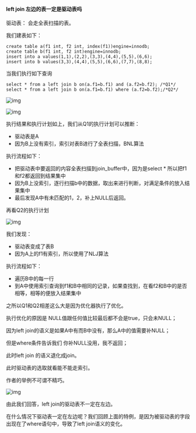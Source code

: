 #### left join  左边的表一定是驱动表吗

驱动表： 会走全表扫描的表。

我们建表如下：

```mysql
create table a(f1 int, f2 int, index(f1))engine=innodb;
create table b(f1 int, f2 int)engine=innodb;
insert into a values(1,1),(2,2),(3,3),(4,4),(5,5),(6,6);
insert into b values(3,3),(4,4),(5,5),(6,6),(7,7),(8,8);
```



当我们执行如下查询

```mysql
select * from a left join b on(a.f1=b.f1) and (a.f2=b.f2); /*Q1*/
select * from a left join b on(a.f1=b.f1) where (a.f2=b.f2);/*Q2*/
```

![img](https://static001.geekbang.org/resource/image/87/bd/871f890532349781fdc4a4287e9f91bd.png)

![img](https://static001.geekbang.org/resource/image/b7/17/b7f27917ceb0be90ef7b201f2794c817.png)

执行结果和执行计划如上，我们从Q1的执行计划可以推断：

- 驱动表是A
- 因为B上没有索引，索引对表B进行了全表扫描，BNL算法



执行流程如下：

- 把驱动表中要返回的内容全表扫描到join_buffer中，因为是select * 所以把f1和f2都返回到结果集中
- 因为B上没索引，逐行扫描b中的数据，取出来进行判断，对满足条件的放入结果集中
- 最后发现A中有未匹配的1，2，补上NULL后返回。



再看Q2的执行计划

![img](https://static001.geekbang.org/resource/image/f5/9c/f5712c56dc84d331990409a5c313ea9c.png)

我们发现：

- 驱动表变成了表B
- 因为A上的f1有索引，所以使用了NLJ算法



执行流程如下：

- 遍历B中的每一行
- 到A中使用索引查询到f1和B中相同的记录，如果查找到，在看f2和B中的是否相等，相等的便放入结果集中



之所以Q1和Q2相差这么大是因为优化器执行了优化。

执行优化的原因是 NULL值跟任何值比较最后都不会是true，只会未NULL；

因为left join的语义是如果A中有而B中没有，那么A中的值需要补NULL；

但是where条件告诉我们 你补NULL没用，我不返回；

此时left join 的语义退化成join。

此时驱动表的选取就看能不能走索引。

作者的举例不可谓不精巧。

![img](https://static001.geekbang.org/resource/image/d7/ab/d74878e7469edb8b713a18c6158530ab.png)



由此我们回答，left join的驱动表不一定在左边。

在什么情况下驱动表一定在左边呢？我们回顾上面的特例，是因为被驱动表的字段出现在了where语句中，导致了left join语义的变化。



